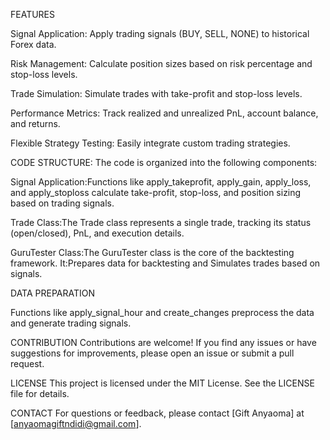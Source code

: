 FEATURES

Signal Application: Apply trading signals (BUY, SELL, NONE) to historical Forex data.

Risk Management: Calculate position sizes based on risk percentage and stop-loss levels.

Trade Simulation: Simulate trades with take-profit and stop-loss levels.

Performance Metrics: Track realized and unrealized PnL, account balance, and returns.

Flexible Strategy Testing: Easily integrate custom trading strategies.


CODE STRUCTURE: The code is organized into the following components:

Signal Application:Functions like apply_takeprofit, apply_gain, apply_loss, and apply_stoploss calculate take-profit, stop-loss, and position sizing based on trading signals.

Trade Class:The Trade class represents a single trade, tracking its status (open/closed), PnL, and execution details.

GuruTester Class:The GuruTester class is the core of the backtesting framework. It:Prepares data for backtesting and Simulates trades based on signals.



DATA PREPARATION

Functions like apply_signal_hour and create_changes preprocess the data and generate trading signals.


CONTRIBUTION
Contributions are welcome! If you find any issues or have suggestions for improvements, please open an issue or submit a pull request.


LICENSE
This project is licensed under the MIT License. See the LICENSE file for details.


CONTACT
For questions or feedback, please contact [Gift Anyaoma] at [anyaomagiftndidi@gmail.com].
